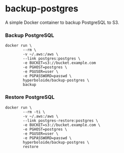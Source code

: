 # backup-postgres
A simple Docker container to backup PostgreSQL to S3.

### Backup PostgreSQL

```
docker run \
        --rm \
        -v ~/.aws:/aws \
        --link postgres:postgres \
        -e BUCKET=s3://bucket.example.com
        -e PGHOST=postgres \
        -e PGUSER=user \
        -e PGPASSWORD=passwd \
        hyperboloide/backup-postgres \
        backup
```

### Restore PostgreSQL

```
docker run \
        --rm -ti \
        -v ~/.aws:/aws \
        --link postgres-restore:postgres \
        -e BUCKET=s3://bucket.example.com \
        -e PGHOST=postgres \
        -e PGUSER=user \
        -e PGPASSWORD=passwd \
        hyperboloide/backup-postgres \
        restore
```
